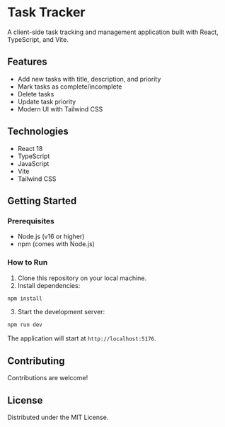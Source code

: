 # Task Tracker

A client-side task tracking and management application built with React, TypeScript, and Vite.

## Features

- Add new tasks with title, description, and priority
- Mark tasks as complete/incomplete
- Delete tasks
- Update task priority
- Modern UI with Tailwind CSS

## Technologies

- React 18
- TypeScript
- JavaScript
- Vite
- Tailwind CSS

## Getting Started

### Prerequisites

- Node.js (v16 or higher)
- npm (comes with Node.js)

### How to Run

1. Clone this repository on your local machine.
2. Install dependencies:
```bash
npm install
```

3. Start the development server:
```bash
npm run dev
```

The application will start at `http://localhost:5176`.

## Contributing

Contributions are welcome!

## License

Distributed under the MIT License.  

